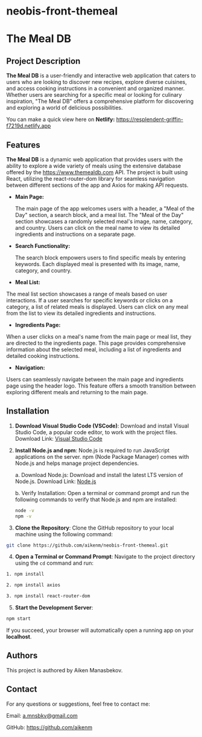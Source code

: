 # neobis-front-themeal

# The Meal DB

## Project Description

**The Meal DB** is a user-friendly and interactive web application that caters to users who are looking to discover new recipes, explore diverse cuisines, and access cooking instructions in a convenient and organized manner. Whether users are searching for a specific meal or looking for culinary inspiration, "The Meal DB" offers a comprehensive platform for discovering and exploring a world of delicious possibilities.

You can make a quick view here on **Netlify:** https://resplendent-griffin-f7219d.netlify.app

## Features

**The Meal DB** is a dynamic web application that provides users with the ability to explore a wide variety of meals using the extensive database offered by the https://www.themealdb.com API. The project is built using React, utilizing the react-router-dom library for seamless navigation between different sections of the app and Axios for making API requests.

- **Main Page:**

  The main page of the app welcomes users with a header, a "Meal of the Day" section, a search block, and a meal list. The "Meal of the Day" section showcases a randomly selected meal's image, name, category, and country. Users can click on the meal name to view its detailed ingredients and instructions on a separate page.

- **Search Functionality:**

  The search block empowers users to find specific meals by entering keywords. Each displayed meal is presented with its image, name, category, and country.

- **Meal List:**

The meal list section showcases a range of meals based on user interactions. If a user searches for specific keywords or clicks on a category, a list of related meals is displayed. Users can click on any meal from the list to view its detailed ingredients and instructions.

- **Ingredients Page:**

When a user clicks on a meal's name from the main page or meal list, they are directed to the ingredients page. This page provides comprehensive information about the selected meal, including a list of ingredients and detailed cooking instructions.

- **Navigation:**

Users can seamlessly navigate between the main page and ingredients page using the header logo. This feature offers a smooth transition between exploring different meals and returning to the main page.

## Installation

1. **Download Visual Studio Code (VSCode)**:
   Download and install Visual Studio Code, a popular code editor, to work with the project files.
   Download Link: [Visual Studio Code](https://code.visualstudio.com/)

2. **Install Node.js and npm**:
   Node.js is required to run JavaScript applications on the server. npm (Node Package Manager) comes with Node.js and helps manage project dependencies.

   a. Download Node.js:
   Download and install the latest LTS version of Node.js.
   Download Link: [Node.js](https://nodejs.org/)

   b. Verify Installation:
   Open a terminal or command prompt and run the following commands to verify that Node.js and npm are installed:

   ```bash
   node -v
   npm -v
   ```

3. **Clone the Repository**:
   Clone the GitHub repository to your local machine using the following command:

```bash
git clone https://github.com/aikenm/neobis-front-themeal.git
```

4. **Open a Terminal or Command Prompt**:
   Navigate to the project directory using the `cd` command and run:

```bash
1. npm install
```

```bash
2. npm install axios
```

```bash
3. npm install react-router-dom
```

5. **Start the Development Server**:

```bash
npm start
```

If you succeed, your browser will automatically open a running app on your **localhost**.

## Authors

This project is authored by Aiken Manasbekov.

## Contact

For any questions or suggestions, feel free to contact me:

Email: a.mnsbkv@gmail.com

GitHub: https://github.com/aikenm
